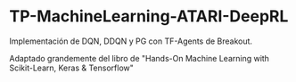 # TP-MachineLearning-ATARI-DeepRL

Implementación de DQN, DDQN y PG con TF-Agents de Breakout.

Adaptado grandemente del libro de "Hands-On Machine Learning with Scikit-Learn, Keras & Tensorflow"
